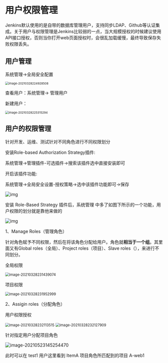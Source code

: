 # 用户权限管理

Jenkins默认使用的是自带的数据库管理用户，支持同步LDAP、Github等认证集成。关于用户与权限管理是Jenkins比较弱的一点，当大规模授权的时候建议使用API接口授权，否则当你打开web页面授权时，会很乱加载缓慢，最终导致保存失败权限丢失。

## 用户管理

系统管理->全局安全配置

<img src="https://gitee.com/c_honghui/picture/raw/master/img/20210328224928.png" alt="image-20210328224928508" style="zoom:67%;" />

查看用户：系统管理-> 管理用户

新建用户：

<img src="https://gitee.com/c_honghui/picture/raw/master/img/20210328225315.png" alt="image-20210328225315294" style="zoom:67%;" />



## 用户的权限管理

针对开发、运维、测试针对不同角色进行不同权限划分

安装Role-based Authorization Strategy插件:

系统管理->管理插件-可选插件->搜索该插件选中直接安装即可

开启该插件功能:

系统管理->全局安全设置-授权策略->选中该插件功能即可->保存

![img](https://gitee.com/c_honghui/picture/raw/master/img/20210328230803.png)

安装 Role-Based Strategy 插件后，系统管理 中多了如图下所示的一个功能，用户权限的划分就是靠他来做的

![img](https://gitee.com/c_honghui/picture/raw/master/img/20210328231258.png)

1、Manage Roles（管理角色）

针对角色赋予不同权限，然后在将该角色分配给用户。角色就**相当于一个组**。其里面又有Global roles（全局）、Project roles（项目）、Slave roles（），来进行不同划分。

全局权限

<img src="https://gitee.com/c_honghui/picture/raw/master/img/20210328231439.png" alt="image-20210328231439074" style="zoom:80%;" />

项目权限

<img src="https://gitee.com/c_honghui/picture/raw/master/img/20210328231953.png" alt="image-20210328231952999" style="zoom:80%;" />

2、Assigin roles（分配角色）

用户权限授权

<img src="https://gitee.com/c_honghui/picture/raw/master/img/20210328232113.png" alt="image-20210328232113515" style="zoom:80%;" />

<img src="https://gitee.com/c_honghui/picture/raw/master/img/20210328232127.png" alt="image-20210328232127909" style="zoom:80%;" />

针对指定用户分配项目角色

![image-20210523145254470](https://gitee.com/c_honghui/picture/raw/master/img/20210523145254.png)

此时可以在 test1 用户这里看到 ItemA 项目角色所匹配到的项目 A-web1
